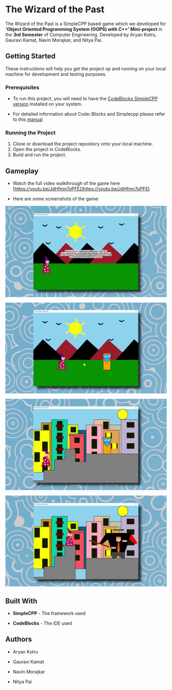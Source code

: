 # The Wizard of the Past
The Wizard of the Past is a SimpleCPP based game which we developed for **'Object Oriented Programming System (OOPS) with C++' Mini-project** in the **3rd Semester** of Computer Engineering. 
Developed by Aryan Kotru, Gauravi Kamat, Navin Morajkar, and Nitya Pai.

## Getting Started
These instructions will help you get the project up and running on your local machine for development and testing purposes.

### Prerequisites
+ To run this project, you will need to have the [CodeBlocks SimpleCPP version](https://www.cse.iitb.ac.in/~ranade/simplecpp/) installed on your system.
- For detailed information about Code::Blocks and Simplecpp please refer to this [manual](https://www.cse.iitb.ac.in/~cs101/2014.2/Project/Manual_Code::Blocks_Simplecpp.pdf)


### Running the Project
1. Clone or download the project repository onto your local machine.
2. Open the project in CodeBlocks.
3. Build and run the project.

## Gameplay
- Watch the full video walkthrough of the game here [https://youtu.be/JdHfmn7oPFE](https://youtu.be/JdHfmn7oPFE)
+ Here are some screenshots of the game:

![Introduction Screenshot](/Images/Intro.png)

![Level 1](/Images/Level_1.png)

![Level 2](/Images/Level_2.png)

<!--![Final Level](/Images/Final_level_1.png)-->

![Final Level](/Images/Final_level_2.png)

## Built With
- **SimpleCPP** - The framework used
+ **CodeBlocks** - The IDE used

## Authors
- Aryan Kotru
* Gauravi Kamat
+ Navin Morajkar
- Nitya Pai
